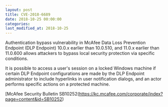 ```yaml
---
layout: post
title: CVE-2018-6689
date: 2018-10-25 00:00:00
categories: 
last_modified_at: 2018-10-25
---
```


Authentication bypass vulnerability in McAfee Data Loss Prevention Endpoint (DLP Endpoint) 10.0.x earlier than 10.0.510, and 11.0.x earlier than 11.0.600 allows attackers to bypass local security protection via specific conditions.

It is possible to access a user's session on a locked Windows machine if certain DLP Endpoint configurations are made by the DLP Endpoint administrator to include hyperlinks in user notification dialogs, and an actor performs specific actions on a protected machine.


[McAfee Security Bulletin SB10252(https://kc.mcafee.com/corporate/index?page=content&id=SB10252)